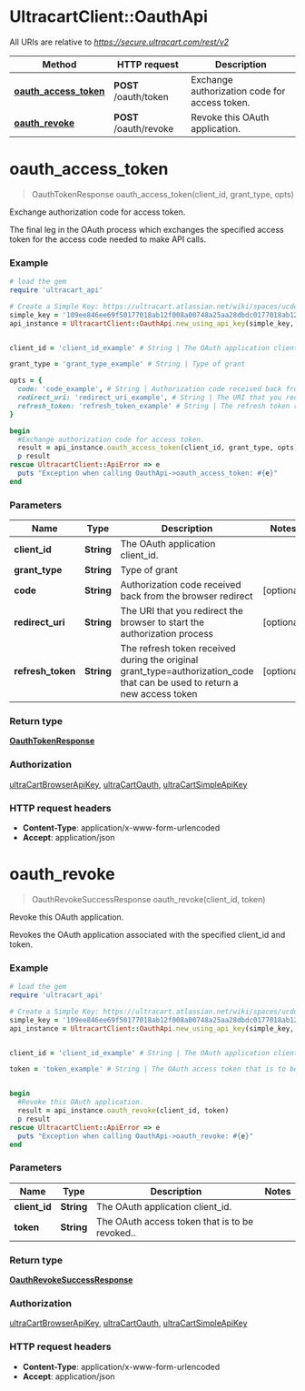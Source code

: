 # UltracartClient::OauthApi

All URIs are relative to *https://secure.ultracart.com/rest/v2*

Method | HTTP request | Description
------------- | ------------- | -------------
[**oauth_access_token**](OauthApi.md#oauth_access_token) | **POST** /oauth/token | Exchange authorization code for access token.
[**oauth_revoke**](OauthApi.md#oauth_revoke) | **POST** /oauth/revoke | Revoke this OAuth application.


# **oauth_access_token**
> OauthTokenResponse oauth_access_token(client_id, grant_type, opts)

Exchange authorization code for access token.

The final leg in the OAuth process which exchanges the specified access token for the access code needed to make API calls. 

### Example
```ruby
# load the gem
require 'ultracart_api'

# Create a Simple Key: https://ultracart.atlassian.net/wiki/spaces/ucdoc/pages/38688545/API+Simple+Key
simple_key = '109ee846ee69f50177018ab12f008a00748a25aa28dbdc0177018ab12f008a00'
api_instance = UltracartClient::OauthApi.new_using_api_key(simple_key, false, false)


client_id = 'client_id_example' # String | The OAuth application client_id.

grant_type = 'grant_type_example' # String | Type of grant

opts = { 
  code: 'code_example', # String | Authorization code received back from the browser redirect
  redirect_uri: 'redirect_uri_example', # String | The URI that you redirect the browser to start the authorization process
  refresh_token: 'refresh_token_example' # String | The refresh token received during the original grant_type=authorization_code that can be used to return a new access token
}

begin
  #Exchange authorization code for access token.
  result = api_instance.oauth_access_token(client_id, grant_type, opts)
  p result
rescue UltracartClient::ApiError => e
  puts "Exception when calling OauthApi->oauth_access_token: #{e}"
end
```

### Parameters

Name | Type | Description  | Notes
------------- | ------------- | ------------- | -------------
 **client_id** | **String**| The OAuth application client_id. | 
 **grant_type** | **String**| Type of grant | 
 **code** | **String**| Authorization code received back from the browser redirect | [optional] 
 **redirect_uri** | **String**| The URI that you redirect the browser to start the authorization process | [optional] 
 **refresh_token** | **String**| The refresh token received during the original grant_type&#x3D;authorization_code that can be used to return a new access token | [optional] 

### Return type

[**OauthTokenResponse**](OauthTokenResponse.md)

### Authorization

[ultraCartBrowserApiKey](../README.md#ultraCartBrowserApiKey), [ultraCartOauth](../README.md#ultraCartOauth), [ultraCartSimpleApiKey](../README.md#ultraCartSimpleApiKey)

### HTTP request headers

 - **Content-Type**: application/x-www-form-urlencoded
 - **Accept**: application/json



# **oauth_revoke**
> OauthRevokeSuccessResponse oauth_revoke(client_id, token)

Revoke this OAuth application.

Revokes the OAuth application associated with the specified client_id and token. 

### Example
```ruby
# load the gem
require 'ultracart_api'

# Create a Simple Key: https://ultracart.atlassian.net/wiki/spaces/ucdoc/pages/38688545/API+Simple+Key
simple_key = '109ee846ee69f50177018ab12f008a00748a25aa28dbdc0177018ab12f008a00'
api_instance = UltracartClient::OauthApi.new_using_api_key(simple_key, false, false)


client_id = 'client_id_example' # String | The OAuth application client_id.

token = 'token_example' # String | The OAuth access token that is to be revoked..


begin
  #Revoke this OAuth application.
  result = api_instance.oauth_revoke(client_id, token)
  p result
rescue UltracartClient::ApiError => e
  puts "Exception when calling OauthApi->oauth_revoke: #{e}"
end
```

### Parameters

Name | Type | Description  | Notes
------------- | ------------- | ------------- | -------------
 **client_id** | **String**| The OAuth application client_id. | 
 **token** | **String**| The OAuth access token that is to be revoked.. | 

### Return type

[**OauthRevokeSuccessResponse**](OauthRevokeSuccessResponse.md)

### Authorization

[ultraCartBrowserApiKey](../README.md#ultraCartBrowserApiKey), [ultraCartOauth](../README.md#ultraCartOauth), [ultraCartSimpleApiKey](../README.md#ultraCartSimpleApiKey)

### HTTP request headers

 - **Content-Type**: application/x-www-form-urlencoded
 - **Accept**: application/json



